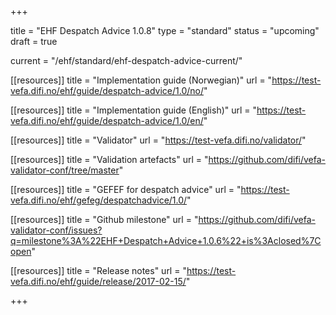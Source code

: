 +++

title = "EHF Despatch Advice 1.0.8"
type = "standard"
status = "upcoming"
draft = true

current = "/ehf/standard/ehf-despatch-advice-current/"

[[resources]]
title = "Implementation guide (Norwegian)"
url = "https://test-vefa.difi.no/ehf/guide/despatch-advice/1.0/no/"

[[resources]]
title = "Implementation guide (English)"
url = "https://test-vefa.difi.no/ehf/guide/despatch-advice/1.0/en/"

[[resources]]
title = "Validator"
url = "https://test-vefa.difi.no/validator/"

[[resources]]
title = "Validation artefacts"
url = "https://github.com/difi/vefa-validator-conf/tree/master"

[[resources]]
title = "GEFEF for despatch advice"
url = "https://test-vefa.difi.no/ehf/gefeg/despatchadvice/1.0/"

[[resources]]
title = "Github milestone"
url = "https://github.com/difi/vefa-validator-conf/issues?q=milestone%3A%22EHF+Despatch+Advice+1.0.6%22+is%3Aclosed%7Copen"

[[resources]]
title = "Release notes"
url = "https://test-vefa.difi.no/ehf/guide/release/2017-02-15/"

+++
